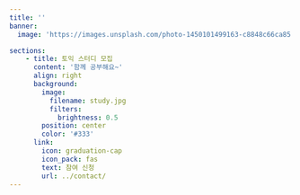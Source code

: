 ```yaml
---
title: ''
banner:
  image: 'https://images.unsplash.com/photo-1450101499163-c8848c66ca85'

sections:
    - title: 토익 스터디 모집
      content: '함께 공부해요~'
      align: right
      background:
        image:
          filename: study.jpg
          filters:
            brightness: 0.5
        position: center
        color: '#333'
      link:
        icon: graduation-cap
        icon_pack: fas
        text: 참여 신청
        url: ../contact/
---
```

